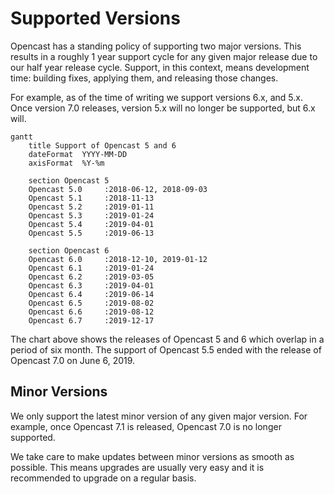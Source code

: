 Supported Versions
==================

Opencast has a standing policy of supporting two major versions.
This results in a roughly 1 year support cycle for any given major release due to our half year release cycle.
Support, in this context, means development time: building fixes, applying them, and releasing those changes.

For example, as of the time of writing we support versions 6.x, and 5.x.
Once version 7.0 releases, version 5.x will no longer be supported, but 6.x will.


```mermaid
gantt
    title Support of Opencast 5 and 6
    dateFormat  YYYY-MM-DD
    axisFormat  %Y-%m

    section Opencast 5
    Opencast 5.0     :2018-06-12, 2018-09-03
    Opencast 5.1     :2018-11-13
    Opencast 5.2     :2019-01-11
    Opencast 5.3     :2019-01-24
    Opencast 5.4     :2019-04-01
    Opencast 5.5     :2019-06-13

    section Opencast 6
    Opencast 6.0     :2018-12-10, 2019-01-12
    Opencast 6.1     :2019-01-24
    Opencast 6.2     :2019-03-05
    Opencast 6.3     :2019-04-01
    Opencast 6.4     :2019-06-14
    Opencast 6.5     :2019-08-02
    Opencast 6.6     :2019-08-12
    Opencast 6.7     :2019-12-17
```

The chart above shows the releases of Opencast 5 and 6 which overlap in a period of six month.
The support of Opencast 5.5 ended with the release of Opencast 7.0 on June 6, 2019.


Minor Versions
--------------

We only support the latest minor version of any given major version.
For example, once Opencast 7.1 is released, Opencast 7.0 is no longer supported.

We take care to make updates between minor versions as smooth as possible.
This means upgrades are usually very easy and it is recommended to upgrade on a regular basis.
